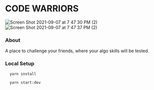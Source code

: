 # CODE WARRIORS

![Screen Shot 2021-09-07 at 7 47 30 PM (2)](https://user-images.githubusercontent.com/65192723/132424141-10c4ece8-27c0-4b83-af1e-ef51b3d09089.png)
![Screen Shot 2021-09-07 at 7 47 37 PM (2)](https://user-images.githubusercontent.com/65192723/132424150-7b73f275-b87a-4fce-901d-d060a6ff719d.png)

### About
A place to challenge your friends, where your algo skills will be tested.

### Local Setup

```
  yarn install
```

```
  yarn start:dev
```
